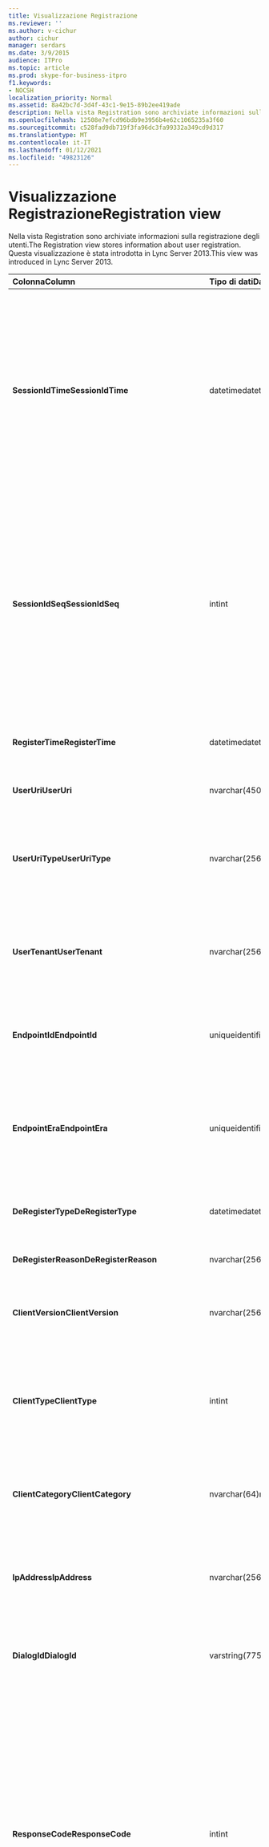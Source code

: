 ```yaml
---
title: Visualizzazione Registrazione
ms.reviewer: ''
ms.author: v-cichur
author: cichur
manager: serdars
ms.date: 3/9/2015
audience: ITPro
ms.topic: article
ms.prod: skype-for-business-itpro
f1.keywords:
- NOCSH
localization_priority: Normal
ms.assetid: 8a42bc7d-3d4f-43c1-9e15-89b2ee419ade
description: Nella vista Registration sono archiviate informazioni sulla registrazione degli utenti. Questa visualizzazione è stata introdotta in Lync Server 2013.
ms.openlocfilehash: 12508e7efcd96bdb9e3956b4e62c1065235a3f60
ms.sourcegitcommit: c528fad9db719f3fa96dc3fa99332a349cd9d317
ms.translationtype: MT
ms.contentlocale: it-IT
ms.lasthandoff: 01/12/2021
ms.locfileid: "49823126"
---
```

# <a name="registration-view"></a><span data-ttu-id="caddd-104">Visualizzazione Registrazione</span><span class="sxs-lookup"><span data-stu-id="caddd-104">Registration view</span></span>
 
<span data-ttu-id="caddd-105">Nella vista Registration sono archiviate informazioni sulla registrazione degli utenti.</span><span class="sxs-lookup"><span data-stu-id="caddd-105">The Registration view stores information about user registration.</span></span> <span data-ttu-id="caddd-106">Questa visualizzazione è stata introdotta in Lync Server 2013.</span><span class="sxs-lookup"><span data-stu-id="caddd-106">This view was introduced in Lync Server 2013.</span></span>
  
|<span data-ttu-id="caddd-107">**Colonna**</span><span class="sxs-lookup"><span data-stu-id="caddd-107">**Column**</span></span>|<span data-ttu-id="caddd-108">**Tipo di dati**</span><span class="sxs-lookup"><span data-stu-id="caddd-108">**Data Type**</span></span>|<span data-ttu-id="caddd-109">**Dettagli**</span><span class="sxs-lookup"><span data-stu-id="caddd-109">**Details**</span></span>|
|:-----|:-----|:-----|
|<span data-ttu-id="caddd-110">**SessionIdTime**</span><span class="sxs-lookup"><span data-stu-id="caddd-110">**SessionIdTime**</span></span> <br/> |<span data-ttu-id="caddd-111">datetime</span><span class="sxs-lookup"><span data-stu-id="caddd-111">datetime</span></span>  <br/> |<span data-ttu-id="caddd-112">Ora della richiesta di sessione.</span><span class="sxs-lookup"><span data-stu-id="caddd-112">Time of session request.</span></span> <span data-ttu-id="caddd-113">Valore usato in combinazione con SessionIdSeq per identificare in modo univoco una sessione.</span><span class="sxs-lookup"><span data-stu-id="caddd-113">Used in conjunction with SessionIdSeq to uniquely identify a session.</span></span> <span data-ttu-id="caddd-114">Per ulteriori informazioni, vedere la tabella [Dialogs in Skype for Business Server 2015.](dialogs.md)</span><span class="sxs-lookup"><span data-stu-id="caddd-114">See the [Dialogs table in Skype for Business Server 2015](dialogs.md) for more information.</span></span> <br/> |
|<span data-ttu-id="caddd-115">**SessionIdSeq**</span><span class="sxs-lookup"><span data-stu-id="caddd-115">**SessionIdSeq**</span></span> <br/> |<span data-ttu-id="caddd-116">int</span><span class="sxs-lookup"><span data-stu-id="caddd-116">int</span></span>  <br/> |<span data-ttu-id="caddd-117">Numero ID per identificare la sessione.</span><span class="sxs-lookup"><span data-stu-id="caddd-117">ID number to identify the session.</span></span> <span data-ttu-id="caddd-118">Valore usato in combinazione con SessionIdTime per identificare in modo univoco una sessione.</span><span class="sxs-lookup"><span data-stu-id="caddd-118">Used in conjunction with SessionIdTime to uniquely identify a session.</span></span> <span data-ttu-id="caddd-119">Per ulteriori informazioni, vedere la tabella [Dialogs in Skype for Business Server 2015.](dialogs.md)</span><span class="sxs-lookup"><span data-stu-id="caddd-119">See the [Dialogs table in Skype for Business Server 2015](dialogs.md) for more information.</span></span> <br/> |
|<span data-ttu-id="caddd-120">**RegisterTime**</span><span class="sxs-lookup"><span data-stu-id="caddd-120">**RegisterTime**</span></span> <br/> |<span data-ttu-id="caddd-121">datetime</span><span class="sxs-lookup"><span data-stu-id="caddd-121">datetime</span></span>  <br/> |<span data-ttu-id="caddd-122">Ora in cui è stata eseguita la registrazione.</span><span class="sxs-lookup"><span data-stu-id="caddd-122">Time at which registration occurred.</span></span>  <br/> |
|<span data-ttu-id="caddd-123">**UserUri**</span><span class="sxs-lookup"><span data-stu-id="caddd-123">**UserUri**</span></span> <br/> |<span data-ttu-id="caddd-124">nvarchar(450)</span><span class="sxs-lookup"><span data-stu-id="caddd-124">nvarchar(450)</span></span>  <br/> |<span data-ttu-id="caddd-125">URI dell'utente che ha effettuato la registrazione.</span><span class="sxs-lookup"><span data-stu-id="caddd-125">URI of the user who registered.</span></span>  <br/> |
|<span data-ttu-id="caddd-126">**UserUriType**</span><span class="sxs-lookup"><span data-stu-id="caddd-126">**UserUriType**</span></span> <br/> |<span data-ttu-id="caddd-127">nvarchar(256)</span><span class="sxs-lookup"><span data-stu-id="caddd-127">nvarchar(256)</span></span>  <br/> |<span data-ttu-id="caddd-128">Tipo di URI dell'utente che ha effettuato la registrazione.</span><span class="sxs-lookup"><span data-stu-id="caddd-128">Type of URI of the user who registered.</span></span> <span data-ttu-id="caddd-129">Per altre [informazioni, vedi la tabella UriTypes.](uritypes.md)</span><span class="sxs-lookup"><span data-stu-id="caddd-129">See the [UriTypes table](uritypes.md) for more information.</span></span> <br/> |
|<span data-ttu-id="caddd-130">**UserTenant**</span><span class="sxs-lookup"><span data-stu-id="caddd-130">**UserTenant**</span></span> <br/> |<span data-ttu-id="caddd-131">nvarchar(256)</span><span class="sxs-lookup"><span data-stu-id="caddd-131">nvarchar(256)</span></span>  <br/> |<span data-ttu-id="caddd-132">Tenant dell'utente che ha effettuato la registrazione.</span><span class="sxs-lookup"><span data-stu-id="caddd-132">Tenant of the user who registered.</span></span> <span data-ttu-id="caddd-133">Per ulteriori [informazioni, vedere](tenants.md) la tabella Tenants.</span><span class="sxs-lookup"><span data-stu-id="caddd-133">See the [Tenants table](tenants.md) for more information.</span></span> <br/> |
|<span data-ttu-id="caddd-134">**EndpointId**</span><span class="sxs-lookup"><span data-stu-id="caddd-134">**EndpointId**</span></span> <br/> |<span data-ttu-id="caddd-135">uniqueidentifier</span><span class="sxs-lookup"><span data-stu-id="caddd-135">uniqueidentifier</span></span>  <br/> |<span data-ttu-id="caddd-136">Identificatore univoco dell'endpoint in cui l'utente ha effettuato la registrazione.</span><span class="sxs-lookup"><span data-stu-id="caddd-136">Unique identifier of the endpoint of the user registered with.</span></span>  <br/> |
|<span data-ttu-id="caddd-137">**EndpointEra**</span><span class="sxs-lookup"><span data-stu-id="caddd-137">**EndpointEra**</span></span> <br/> |<span data-ttu-id="caddd-138">uniqueidentifier</span><span class="sxs-lookup"><span data-stu-id="caddd-138">uniqueidentifier</span></span>  <br/> |<span data-ttu-id="caddd-139">Identificatore univoco usato per differenziare le registrazioni che coinvolgono lo stesso utente e lo stesso endpoint.</span><span class="sxs-lookup"><span data-stu-id="caddd-139">Unique identifier used to differentiate registrations that involve the same user and the same endpoint.</span></span>  <br/> |
|<span data-ttu-id="caddd-140">**DeRegisterType**</span><span class="sxs-lookup"><span data-stu-id="caddd-140">**DeRegisterType**</span></span> <br/> |<span data-ttu-id="caddd-141">datetime</span><span class="sxs-lookup"><span data-stu-id="caddd-141">datetime</span></span>  <br/> |<span data-ttu-id="caddd-142">Ora in cui la registrazione è stata annullata.</span><span class="sxs-lookup"><span data-stu-id="caddd-142">Time at which deregistration occurred.</span></span>  <br/> |
|<span data-ttu-id="caddd-143">**DeRegisterReason**</span><span class="sxs-lookup"><span data-stu-id="caddd-143">**DeRegisterReason**</span></span> <br/> |<span data-ttu-id="caddd-144">nvarchar(256)</span><span class="sxs-lookup"><span data-stu-id="caddd-144">nvarchar(256)</span></span>  <br/> |<span data-ttu-id="caddd-145">Motivo dell'annullamento della registrazione.</span><span class="sxs-lookup"><span data-stu-id="caddd-145">Reason for deregistration.</span></span>  <br/> |
|<span data-ttu-id="caddd-146">**ClientVersion**</span><span class="sxs-lookup"><span data-stu-id="caddd-146">**ClientVersion**</span></span> <br/> |<span data-ttu-id="caddd-147">nvarchar(256)</span><span class="sxs-lookup"><span data-stu-id="caddd-147">nvarchar(256)</span></span>  <br/> |<span data-ttu-id="caddd-148">Versione del client utilizzata dall'utente che ha effettuato la registrazione.</span><span class="sxs-lookup"><span data-stu-id="caddd-148">Version of client used by the user who registered.</span></span>  <br/> |
|<span data-ttu-id="caddd-149">**ClientType**</span><span class="sxs-lookup"><span data-stu-id="caddd-149">**ClientType**</span></span> <br/> |<span data-ttu-id="caddd-150">int</span><span class="sxs-lookup"><span data-stu-id="caddd-150">int</span></span>  <br/> |<span data-ttu-id="caddd-151">Client utilizzato dall'utente che ha effettuato la registrazione.</span><span class="sxs-lookup"><span data-stu-id="caddd-151">Client used by the user who registered.</span></span> <span data-ttu-id="caddd-152">Per ulteriori dettagli, vedere la tabella [UserAgentDef.](useragentdef.md)</span><span class="sxs-lookup"><span data-stu-id="caddd-152">See the [UserAgentDef table](useragentdef.md) for more details.</span></span> <br/> |
|<span data-ttu-id="caddd-153">**ClientCategory**</span><span class="sxs-lookup"><span data-stu-id="caddd-153">**ClientCategory**</span></span> <br/> |<span data-ttu-id="caddd-154">nvarchar(64)</span><span class="sxs-lookup"><span data-stu-id="caddd-154">nvarchar(64)</span></span>  <br/> |<span data-ttu-id="caddd-155">Categoria del client utilizzato dall'utente che ha effettuato la registrazione.</span><span class="sxs-lookup"><span data-stu-id="caddd-155">Category of the client used by the user who registered.</span></span>  <br/> |
|<span data-ttu-id="caddd-156">**IpAddress**</span><span class="sxs-lookup"><span data-stu-id="caddd-156">**IpAddress**</span></span> <br/> |<span data-ttu-id="caddd-157">nvarchar(256)</span><span class="sxs-lookup"><span data-stu-id="caddd-157">nvarchar(256)</span></span>  <br/> |<span data-ttu-id="caddd-158">Indirizzo IP con cui l'utente ha effettuato la registrazione.</span><span class="sxs-lookup"><span data-stu-id="caddd-158">IP Address the user registered with.</span></span> <span data-ttu-id="caddd-159">Può trattarsi di un indirizzo IPv4 o IPv6.</span><span class="sxs-lookup"><span data-stu-id="caddd-159">This may be an IPv4 or IPv6 address.</span></span>  <br/> |
|<span data-ttu-id="caddd-160">**DialogId**</span><span class="sxs-lookup"><span data-stu-id="caddd-160">**DialogId**</span></span> <br/> |<span data-ttu-id="caddd-161">varstring(775)</span><span class="sxs-lookup"><span data-stu-id="caddd-161">varstring(775)</span></span>  <br/> |<span data-ttu-id="caddd-p109">ID finestra di dialogo SIP. Formato:</span><span class="sxs-lookup"><span data-stu-id="caddd-p109">SIP dialog ID. The format of the is:</span></span>  <br/> <span data-ttu-id="caddd-164">dialog;from-tag;to-tag</span><span class="sxs-lookup"><span data-stu-id="caddd-164">dialog;from-tag;to-tag</span></span>  <br/> |
|<span data-ttu-id="caddd-165">**ResponseCode**</span><span class="sxs-lookup"><span data-stu-id="caddd-165">**ResponseCode**</span></span> <br/> |<span data-ttu-id="caddd-166">int</span><span class="sxs-lookup"><span data-stu-id="caddd-166">int</span></span>  <br/> |<span data-ttu-id="caddd-p110">Codice di risposta SIP all'invito alla sessione. Questo campo viene in genere popolato con i dati generati dal messaggio INVITE iniziale nella sessione. Se non sono presenti messaggi INVITE, il campo viene popolato con data e ora del primo messaggio SIP rilevante (BYE, CANCEL, MESSAGE o INFO).</span><span class="sxs-lookup"><span data-stu-id="caddd-p110">SIP response code to the session invitation. This field is typically populated by data generated from the initial INVITE message in the session. If there is no INVITE message then the field is populated with the date and time of the first relevant SIP message (BYE, CANCEL, MESSAGE, or INFO).</span></span>  <br/> |
|<span data-ttu-id="caddd-170">**DiagnosticId**</span><span class="sxs-lookup"><span data-stu-id="caddd-170">**DiagnosticId**</span></span> <br/> |<span data-ttu-id="caddd-171">int</span><span class="sxs-lookup"><span data-stu-id="caddd-171">int</span></span>  <br/> |<span data-ttu-id="caddd-172">ID di diagnostica acquisito dall'intestazione SIP.</span><span class="sxs-lookup"><span data-stu-id="caddd-172">Diagnostic ID captured from SIP header.</span></span>  <br/> |
|<span data-ttu-id="caddd-173">**Registrar**</span><span class="sxs-lookup"><span data-stu-id="caddd-173">**Registrar**</span></span> <br/> |<span data-ttu-id="caddd-174">nvarchar(256)</span><span class="sxs-lookup"><span data-stu-id="caddd-174">nvarchar(256)</span></span>  <br/> |<span data-ttu-id="caddd-175">FQDN del registrar.</span><span class="sxs-lookup"><span data-stu-id="caddd-175">FQDN of the Registrar.</span></span>  <br/> |
|<span data-ttu-id="caddd-176">**Pool**</span><span class="sxs-lookup"><span data-stu-id="caddd-176">**Pool**</span></span> <br/> |<span data-ttu-id="caddd-177">nvarchar(256)</span><span class="sxs-lookup"><span data-stu-id="caddd-177">nvarchar(256)</span></span>  <br/> |<span data-ttu-id="caddd-178">FQDN del pool che ha acquisito i dati per la sessione.</span><span class="sxs-lookup"><span data-stu-id="caddd-178">FQDN of the pool that captured the data for the session.</span></span>  <br/> |
|<span data-ttu-id="caddd-179">**EdgeServer**</span><span class="sxs-lookup"><span data-stu-id="caddd-179">**EdgeServer**</span></span> <br/> |<span data-ttu-id="caddd-180">nvarchar(256)</span><span class="sxs-lookup"><span data-stu-id="caddd-180">nvarchar(256)</span></span>  <br/> |<span data-ttu-id="caddd-181">FQDN del server perimetrale usato dall'utente che ha effettuato la registrazione.</span><span class="sxs-lookup"><span data-stu-id="caddd-181">FQDN of the Edge Server used by the user who registered.</span></span>  <br/> |
|<span data-ttu-id="caddd-182">**IsInternal**</span><span class="sxs-lookup"><span data-stu-id="caddd-182">**IsInternal**</span></span> <br/> |<span data-ttu-id="caddd-183">bit</span><span class="sxs-lookup"><span data-stu-id="caddd-183">bit</span></span>  <br/> |<span data-ttu-id="caddd-184">Indica se l'utente ha effettuato l'accesso dalla rete interna.</span><span class="sxs-lookup"><span data-stu-id="caddd-184">Indicates whether the user logged on from the internal network.</span></span>  <br/> |
|<span data-ttu-id="caddd-185">**IsUserServiceAvailable**</span><span class="sxs-lookup"><span data-stu-id="caddd-185">**IsUserServiceAvailable**</span></span> <br/> |<span data-ttu-id="caddd-186">bit</span><span class="sxs-lookup"><span data-stu-id="caddd-186">bit</span></span>  <br/> |<span data-ttu-id="caddd-187">Indica se UserService era disponibile al momento della registrazione.</span><span class="sxs-lookup"><span data-stu-id="caddd-187">Indicates whether the UserService was available at registration time.</span></span>  <br/> |
|<span data-ttu-id="caddd-188">**IsPrimaryRegistrar**</span><span class="sxs-lookup"><span data-stu-id="caddd-188">**IsPrimaryRegistrar**</span></span> <br/> |<span data-ttu-id="caddd-189">bit</span><span class="sxs-lookup"><span data-stu-id="caddd-189">bit</span></span>  <br/> |<span data-ttu-id="caddd-190">Indica se la registrazione è stata effettuata con il registrar principale.</span><span class="sxs-lookup"><span data-stu-id="caddd-190">Indicates whether registration was with the primary Registrar.</span></span>  <br/> |
|<span data-ttu-id="caddd-191">**DeviceMacAddress**</span><span class="sxs-lookup"><span data-stu-id="caddd-191">**DeviceMacAddress**</span></span> <br/> |<span data-ttu-id="caddd-192">bigint</span><span class="sxs-lookup"><span data-stu-id="caddd-192">bigint</span></span>  <br/> |<span data-ttu-id="caddd-193">Indirizzo MAC del dispositivo registrato.</span><span class="sxs-lookup"><span data-stu-id="caddd-193">MAC Address of device registered.</span></span>  <br/> |
|<span data-ttu-id="caddd-194">**DeviceManufacturer**</span><span class="sxs-lookup"><span data-stu-id="caddd-194">**DeviceManufacturer**</span></span> <br/> |<span data-ttu-id="caddd-195">nvarchar(256)</span><span class="sxs-lookup"><span data-stu-id="caddd-195">nvarchar(256)</span></span>  <br/> |<span data-ttu-id="caddd-196">Produttore del dispositivo registrato.</span><span class="sxs-lookup"><span data-stu-id="caddd-196">Manufacturer of the device registered.</span></span> <span data-ttu-id="caddd-197">Per ulteriori informazioni, vedere la tabella Manufacturers [in Skype for Business Server 2015.](manufacturers.md)</span><span class="sxs-lookup"><span data-stu-id="caddd-197">See the [Manufacturers table in Skype for Business Server 2015](manufacturers.md) for more information.</span></span> <br/> |
|<span data-ttu-id="caddd-198">**DeviceHardwareVersion**</span><span class="sxs-lookup"><span data-stu-id="caddd-198">**DeviceHardwareVersion**</span></span> <br/> |<span data-ttu-id="caddd-199">nvarchar(256)</span><span class="sxs-lookup"><span data-stu-id="caddd-199">nvarchar(256)</span></span>  <br/> |<span data-ttu-id="caddd-200">Versione hardware del dispositivo registrato.</span><span class="sxs-lookup"><span data-stu-id="caddd-200">Hardware version of the device registered.</span></span> <span data-ttu-id="caddd-201">Per altre informazioni, vedere la tabella [HardwareVersions in Skype for Business Server 2015.](hardwareversions.md)</span><span class="sxs-lookup"><span data-stu-id="caddd-201">See the [HardwareVersions table in Skype for Business Server 2015](hardwareversions.md) for more information.</span></span> <br/> |
   

